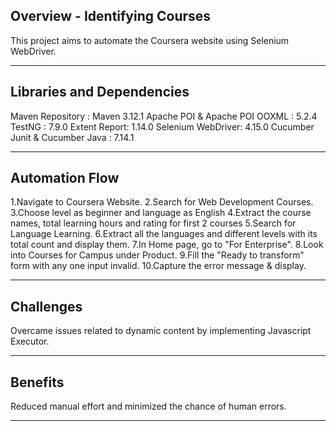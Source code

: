 Overview - Identifying Courses
-------------------------------
This project aims to automate the Coursera website using Selenium WebDriver.
________________________________________
Libraries and Dependencies
--------------------------
Maven Repository : Maven 3.12.1
Apache POI & Apache POI OOXML : 5.2.4
TestNG : 7.9.0
Extent Report: 1.14.0
Selenium WebDriver: 4.15.0
Cucumber Junit & Cucumber Java : 7.14.1
________________________________________
Automation Flow
----------------
1.Navigate to Coursera Website. 
2.Search for Web Development Courses.
3.Choose level as beginner and language as English
4.Extract the course names, total learning hours and rating for first 2 courses
5.Search for Language Learning.
6.Extract all the languages and different levels with its total count and display them.
7.In Home page, go to "For Enterprise".
8.Look into Courses for Campus under Product.
9.Fill the  "Ready to transform" form with any one input invalid.
10.Capture the error message & display.
________________________________________
Challenges
----------
Overcame issues related to dynamic content by implementing Javascript Executor.
________________________________________
Benefits
--------
Reduced manual effort and minimized the chance of human errors.
________________________________________



